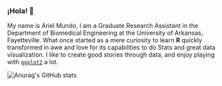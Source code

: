 ### ¡Hola! 👋

My name is Ariel Mundo, I am a Graduate Research Assistant in the Department of Biomedical Engineering at the University of Arkansas, Fayetteville. What once started as a mere curiosity to learn <b>R</b> quickly transformed in awe and love for its capabilities to do Stats and great data visualization. I like to create good stories through data, and enjoy playing with [`ggplot2`](https://github.com/cran/ggplot2) a lot.


![Anurag's GitHub stats](https://github-readme-stats.vercel.app/api?username=aimundo&show_icons=true&theme=nord)
